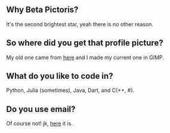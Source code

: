 ## Why Beta Pictoris? 
It's the second brightest star, yeah there is no other reason.

## So where did you get that profile picture? 
My old one came from [here](https://dribbble.com/julienc) and I made my current one in GIMP.  

## What do you like to code in? 
Python, Julia (sometimes), Java, Dart, and C(++, #).

## Do you use email?
Of course not! jk, [here](mailto:mrhallway@protonmail.com) it is. 

